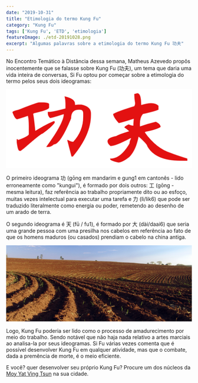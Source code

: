 ```yaml
---
date: "2019-10-31"
title: "Etimologia do termo Kung Fu"
category: "Kung Fu"
tags: ['Kung Fu', 'ETD', 'etimologia']
featureImage: ./etd-20191028.png
excerpt: "Algumas palavras sobre a etimologia do termo Kung Fu 功夫"
---
```


No Encontro Temático à Distância dessa semana, Matheus Azevedo propôs inocentemente que se falasse sobre Kung Fu (功夫), um tema que daria uma vida inteira de conversas, Si Fu optou por começar sobre a etimologia do termo pelos seus dois ideogramas:

![Kung Fu - 功夫](./kungfu.png)

O primeiro ideograma 功 (gōng em mandarim e gung1 em cantonês - lido erroneamente como "kungui"), é formado por dois outros: 工 (gōng - mesma leitura),  faz referência ao trabalho propriamente dito ou ao esfoço, muitas vezes intelectual para executar uma tarefa e 力 (lì/lik6) que pode ser traduzido literalmente como energia ou poder, remetendo ao desenho de um arado de terra.

O segundo ideograma é 天 (fū / fu1), é formado por 大 (dài/daai6) que seria uma grande pessoa com uma presilha nos cabelos em referência ao fato de que os homens maduros (ou casados) prendiam o cabelo na china antiga.

![Terra arada para plantio, município de Avaré, São Paulo, Brasil | Autor: José Reynaldo da Fonseca|Licença= self2,GFDL,cc-by-2.5 ](./Arado01.JPG)

Logo, Kung Fu poderia ser lido como o processo de amadurecimento por meio do trabalho. Sendo notável que não haja nada relativo a artes marciais ao analisa-la por seus ideogramas. Si Fu várias vezes comenta que é possível desenvolver Kung Fu em qualquer atividade, mas que o combate, dada a premência de morte, é o meio eficiente.

E você? quer desenvolver seu próprio Kung Fu? Procure um dos núcleos da [Moy Yat Ving Tsun](http://www.myvt-rio.org/) na sua cidade. 
